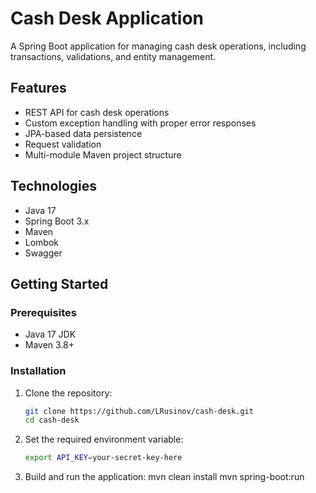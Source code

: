 # Cash Desk Application

A Spring Boot application for managing cash desk operations, including transactions, validations, and entity management.

## Features

- REST API for cash desk operations
- Custom exception handling with proper error responses
- JPA-based data persistence
- Request validation
- Multi-module Maven project structure

## Technologies

- Java 17
- Spring Boot 3.x
- Maven
- Lombok
- Swagger

## Getting Started

### Prerequisites

- Java 17 JDK
- Maven 3.8+

### Installation

1. Clone the repository:
   ```bash
   git clone https://github.com/LRusinov/cash-desk.git
   cd cash-desk
   
2. Set the required environment variable:

    ```bash
    export API_KEY=your-secret-key-here

3. Build and run the application:
   mvn clean install
   mvn spring-boot:run
   
